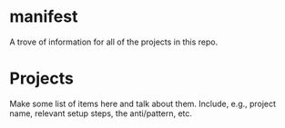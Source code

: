 # manifest
A trove of information for all of the projects in this repo.

# Projects

Make some list of items here and talk about them. Include, e.g., project name, relevant setup steps, the anti/pattern, etc.
